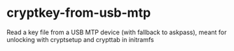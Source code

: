# cryptkey-from-usb-mtp
Read a key file from a USB MTP device (with fallback to askpass), meant for unlocking with cryptsetup and crypttab in initramfs
